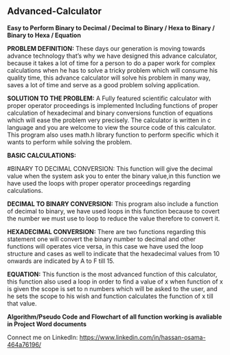 ## Advanced-Calculator
**Easy to Perform Binary to Decimal / Decimal to Binary / Hexa to Binary / Binary to Hexa / Equation**

**PROBLEM DEFINITION:**
These days our generation is moving towards advance technology that’s why we
have designed this advance calculator, because it takes a lot of time for a person to
do a paper work for complex calculations when he has to solve a tricky problem which
will consume his quality time, this advance calculator will solve his problem in many
way, saves a lot of time and serve as a good problem solving application.

**SOLUTION TO THE PROBLEM:**
A Fully featured scientific calculator with proper operator proceedings is implemented
Including functions of proper calculation of hexadecimal and binary conversions function
of equations which will ease the problem very precisely.
The calculator is written in c language and you are welcome to view the source code of
this calculator.
This program also uses math.h library function to perform specific which it wants to
perform while solving the problem.


**BASIC CALCULATIONS:**

#BINARY TO DECIMAL CONVERSION:
This function will give the decimal value when the system ask you to enter the binary
value,in this function we have used the loops with proper operator proceedings
regarding calculations.


**DECIMAL TO BINARY CONVERSION:**
This program also include a function of decimal to binary, we have used loops in this
function because to covert the number we must use to loop to reduce the value
therefore to convert it.

**HEXADECIMAL CONVERSION:**
There are two functions regarding this statement one will convert the binary number to
decimal and other functions will operates vice versa, in this case we have used the loop
structure and cases as well to indicate that the hexadecimal values from 10 onwards are
indicated by A to F till 15.


**EQUATION:**
This function is the most advanced function of this calculator, this function also used a
loop in order to find a value of x when function of x is given the scope is set to n
numbers which will be asked to the user, and he sets the scope to his wish and function
calculates the function of x till that value.

**Algorithm/Pseudo Code and Flowchart of all function working is avaliable in Project Word documents**

Connect me on LinkedIn: https://www.linkedin.com/in/hassan-osama-464a76196/
